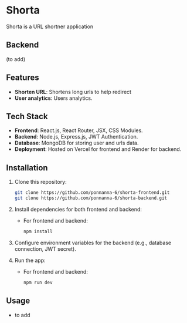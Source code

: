 # Shorta

Shorta is a URL shortner application

## Backend
(to add)

## Features

- **Shorten URL**: Shortens long urls to help redirect
- **User analytics**: Users analytics.

## Tech Stack

- **Frontend**: React.js, React Router, JSX, CSS Modules.
- **Backend**: Node.js, Express.js, JWT Authentication.
- **Database**: MongoDB for storing user and urls data.
- **Deployment**: Hosted on Vercel for frontend and Render for backend.

## Installation

1. Clone this repository:
   ```bash
   git clone https://github.com/ponnanna-6/shorta-frontend.git
   git clone https://github.com/ponnanna-6/shorta-backend.git
   ```
2. Install dependencies for both frontend and backend:
   - For frontend and backend:
     ```bash
     npm install
     ```
3. Configure environment variables for the backend (e.g., database connection, JWT secret).

5. Run the app:
   - For frontend and backend:
     ```bash
     npm run dev
     ```

## Usage

- to add
